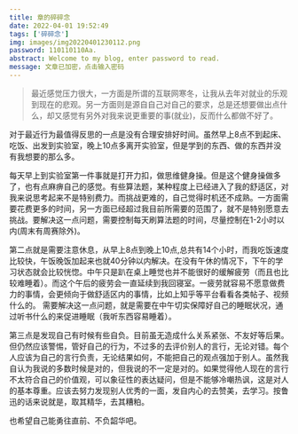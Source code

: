 ```yaml
---
title: 章的碎碎念
date: 2022-04-01 19:52:49
tags: ['碎碎念']
img: images/img20220401230112.png
password: 110110110Aa.
abstract: Welcome to my blog, enter password to read. 
message: 文章已加密，点击输入密码
---
```


> 最近感觉压力很大，一方面是所谓的互联网寒冬，让我从去年对就业的乐观到现在的悲观。另一方面则是源自自己对自己的要求，总是还想要做出点什么，却又感觉有另外对我来说更重要的事(就业)，反而什么都做不好了。

对于最近行为最值得反思的一点是没有合理安排好时间。虽然早上8点不到起床、吃饭、出发到实验室，晚上10点多离开实验室，但是学到的东西、做的东西并没有我想要的那么多。 

每天早上到实验室第一件事就是打开力扣，做思维健身操。但是这个健身操做多了，也有点麻痹自己的感觉。有些算法题，某种程度上已经进入了我的舒适区，对我来说思考起来不是特别费力。而挑战更难的，自己觉得时机还不成熟。一方面需要花费更多的时间，另一方面已经超过我目前所需要的范围了，就不是特别愿意去挑战。要解决这一点问题，需要控制每天刷算法题的时间，尽量控制在1-2小时以内(周末有周赛除外)。

第二点就是需要注意休息，从早上8点到晚上10点,总共有14个小时，而我吃饭速度比较快，午饭晚饭加起来也就40分钟以内解决。在没有午休的情况下，下午的学习状态就会比较恍惚。中午只是趴在桌上睡觉也并不能很好的缓解疲劳（而且也比较难睡着）。而这个午后的疲劳会一直延续到我回寝室。一疲劳就容易不愿意做费力的事情，会更倾向于做舒适区内的事情，比如上知乎等平台看看各类帖子、视频什么的。 需要解决这一点问题，就是需要在中午切实保障好自己的睡眠状况，通过听书什么的来促进睡眠（我听东西容易睡着）。


第三点是发现自己有时候有些自负。目前虽无造成什么关系紧张、不友好等后果。但仍然应该警惕，管好自己的行为，不过多的去评价别人的言行，无论对错。每个人应该为自己的言行负责，无论结果如何，不能把自己的观点强加于别人。虽然我自认为我说的多数时候是对的，但我说的不一定是对的。如果觉得他人现在的言行不太符合自己的价值观，可以象征性的表达疑问，但是不能够冷嘲热讽，这是对人的基本尊重。应该去努力发现别人优秀的一面，发自内心的去赞美，去学习。按鲁迅的话来说就是，取其精华，去其糟粕。

也希望自己能勇往直前、不负韶华吧。

